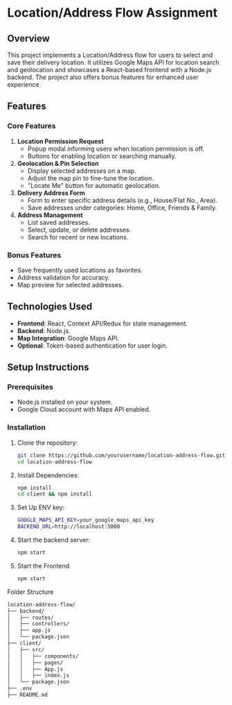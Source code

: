 # Location/Address Flow Assignment

## Overview
This project implements a Location/Address flow for users to select and save their delivery location. It utilizes Google Maps API for location search and geolocation and showcases a React-based frontend with a Node.js backend. The project also offers bonus features for enhanced user experience.

## Features
### Core Features
1. **Location Permission Request**
   - Popup modal informing users when location permission is off.
   - Buttons for enabling location or searching manually.
2. **Geolocation & Pin Selection**
   - Display selected addresses on a map.
   - Adjust the map pin to fine-tune the location.
   - "Locate Me" button for automatic geolocation.
3. **Delivery Address Form**
   - Form to enter specific address details (e.g., House/Flat No., Area).
   - Save addresses under categories: Home, Office, Friends & Family.
4. **Address Management**
   - List saved addresses.
   - Select, update, or delete addresses.
   - Search for recent or new locations.

### Bonus Features
- Save frequently used locations as favorites.
- Address validation for accuracy.
- Map preview for selected addresses.

## Technologies Used
- **Frontend**: React, Context API/Redux for state management.
- **Backend**: Node.js.
- **Map Integration**: Google Maps API.
- **Optional**: Token-based authentication for user login.

## Setup Instructions
### Prerequisites
- Node.js installed on your system.
- Google Cloud account with Maps API enabled.

### Installation
1. Clone the repository:
   ```bash
   git clone https://github.com/yourusername/location-address-flow.git
   cd location-address-flow

2. Install Dependencies:
   ```bash
   npm install
   cd client && npm install

3. Set Up ENV key:
   ```bash
   GOOGLE_MAPS_API_KEY=your_google_maps_api_key
   BACKEND_URL=http://localhost:5000

4. Start the backend server:
   ```bash
   npm start

5. Start the Frontend
   ```bash
   npm start

Folder Structure
```bash
location-address-flow/
├── backend/
│   ├── routes/
│   ├── controllers/
│   ├── app.js
│   └── package.json
├── client/
│   ├── src/
│   │   ├── components/
│   │   ├── pages/
│   │   ├── App.js
│   │   ├── index.js
│   └── package.json
├── .env
├── README.md
